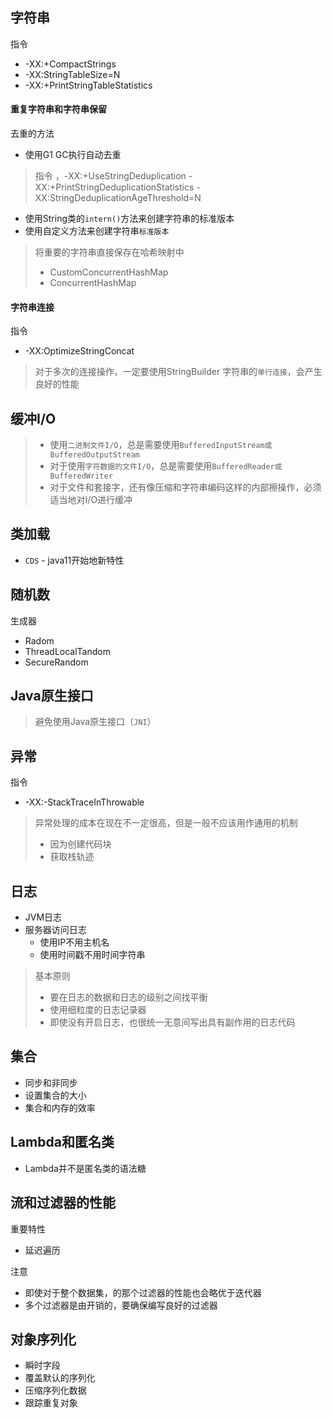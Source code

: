 ## 字符串
指令
- -XX:+CompactStrings
- -XX:StringTableSize=N
- -XX:+PrintStringTableStatistics
#### 重复字符串和字符串保留
去重的方法
- 使用G1 GC执行自动去重
> 指令 ，-XX:+UseStringDeduplication  -XX:+PrintStringDeduplicationStatistics -XX:StringDeduplicationAgeThreshold=N
- 使用String类的`intern()`方法来创建字符串的标准版本
- 使用自定义方法来创建字符串`标准版本`
> 将重要的字符串直接保存在哈希映射中
> - CustomConcurrentHashMap
> - ConcurrentHashMap

#### 字符串连接
指令
- -XX:OptimizeStringConcat
> 对于多次的连接操作，一定要使用StringBuilder
> 字符串的`单行连接`，会产生良好的性能


## 缓冲I/O
>- 使用`二进制文件I/O`，总是需要使用`BufferedInputStream或BufferedOutputStream`
>- 对于使用`字符数据的文件I/O`，总是需要使用`BufferedReader或BufferedWriter`
>- 对于文件和套接字，还有像压缩和字符串编码这样的内部擦操作，必须适当地对I/O进行缓冲


## 类加载
- `CDS` - java11开始地新特性

## 随机数
生成器
- Radom
- ThreadLocalTandom
- SecureRandom


## Java原生接口
> 避免使用Java原生接口（`JNI`）


## 异常
指令
- -XX:-StackTraceInThrowable
> 异常处理的成本在现在不一定很高，但是一般不应该用作通用的机制
> 	- 因为创建代码块
> 	- 获取栈轨迹

## 日志
- JVM日志
- 服务器访问日志
	- 使用IP不用主机名
	- 使用时间戳不用时间字符串
>基本原则
>- 要在日志的数据和日志的级别之间找平衡
>- 使用细粒度的日志记录器
>- 即使没有开启日志，也很统一无意间写出具有副作用的日志代码


## 集合
- 同步和非同步
- 设置集合的大小
- 集合和内存的效率

## Lambda和匿名类
- Lambda并不是匿名类的语法糖

## 流和过滤器的性能
重要特性
- 延迟遍历

注意
- 即使对于整个数据集，的那个过滤器的性能也会略优于迭代器
- 多个过滤器是由开销的，要确保编写良好的过滤器

## 对象序列化

- 瞬时字段
- 覆盖默认的序列化
- 压缩序列化数据
- 跟踪重复对象